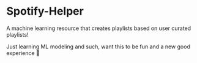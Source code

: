 # Spotify-Helper
A machine learning resource that creates playlists based on user curated playlists!

Just learning ML modeling and such, want this to be fun and a new good experience 🥞
